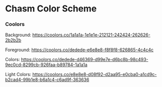 # Chasm Color Scheme

### Coolors
Background: https://coolors.co/1a1a1a-1e1e1e-212121-242424-262626-2b2b2b

Foreground: https://coolors.co/dedede-e6e8e8-f8f8f8-626865-4c4c4c

Colors: https://coolors.co/dedede-d46369-d99e7e-d6bc8b-98c493-9ec0cd-8299cb-926faa-b89784-1a1a1a

Light Colors: https://coolors.co/e8e8e8-d08f92-d2aa95-e0cba0-a1cd9c-b2cad4-99b1e8-b6a1c4-c6ad9f-363636
